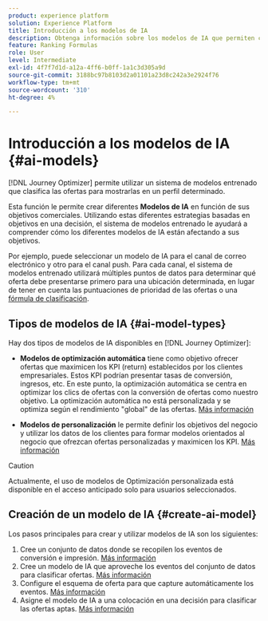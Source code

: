 ```yaml
---
product: experience platform
solution: Experience Platform
title: Introducción a los modelos de IA
description: Obtenga información sobre los modelos de IA que permiten clasificar ofertas
feature: Ranking Formulas
role: User
level: Intermediate
exl-id: 4f7f7d1d-a12a-4ff6-b0ff-1a1c3d305a9d
source-git-commit: 3188bc97b8103d2a01101a23d8c242a3e2924f76
workflow-type: tm+mt
source-wordcount: '310'
ht-degree: 4%

---
```


# Introducción a los modelos de IA {#ai-models}

[!DNL Journey Optimizer] permite utilizar un sistema de modelos entrenado que clasifica las ofertas para mostrarlas en un perfil determinado.

Esta función le permite crear diferentes **Modelos de IA** en función de sus objetivos comerciales. Utilizando estas diferentes estrategias basadas en objetivos en una decisión, el sistema de modelos entrenado le ayudará a comprender cómo los diferentes modelos de IA están afectando a sus objetivos.

Por ejemplo, puede seleccionar un modelo de IA para el canal de correo electrónico y otro para el canal push. Para cada canal, el sistema de modelos entrenado utilizará múltiples puntos de datos para determinar qué oferta debe presentarse primero para una ubicación determinada, en lugar de tener en cuenta las puntuaciones de prioridad de las ofertas o una [fórmula de clasificación](create-ranking-formulas.md).

## Tipos de modelos de IA {#ai-model-types}

Hay dos tipos de modelos de IA disponibles en [!DNL Journey Optimizer]:

* **Modelos de optimización automática** tiene como objetivo ofrecer ofertas que maximicen los KPI (return) establecidos por los clientes empresariales. Estos KPI podrían presentar tasas de conversión, ingresos, etc. En este punto, la optimización automática se centra en optimizar los clics de ofertas con la conversión de ofertas como nuestro objetivo. La optimización automática no está personalizada y se optimiza según el rendimiento &quot;global&quot; de las ofertas. [Más información](auto-optimization-model.md)

* **Modelos de personalización** le permite definir los objetivos del negocio y utilizar los datos de los clientes para formar modelos orientados al negocio que ofrezcan ofertas personalizadas y maximicen los KPI. [Más información](personalized-optimization-model.md)

>[!CAUTION]
>
>Actualmente, el uso de modelos de Optimización personalizada está disponible en el acceso anticipado solo para usuarios seleccionados.

## Creación de un modelo de IA {#create-ai-model}

Los pasos principales para crear y utilizar modelos de IA son los siguientes:

1. Cree un conjunto de datos donde se recopilen los eventos de conversión e impresión. [Más información](create-dataset.md)
1. Cree un modelo de IA que aproveche los eventos del conjunto de datos para clasificar ofertas. [Más información](create-ranking-strategies.md)
1. Configure el esquema de oferta para que capture automáticamente los eventos. [Más información](schema-requirement.md)
1. Asigne el modelo de IA a una colocación en una decisión para clasificar las ofertas aptas. [Más información](../offer-activities/configure-offer-selection.md)
